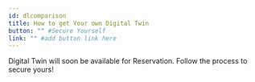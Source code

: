 ```yaml
---
id: dlcomparison
title: How to get Your own Digital Twin
button: "" #Secure Yourself
link: "" #add button link here
---
```


Digital Twin will soon be available for Reservation. Follow the process to secure yours!
